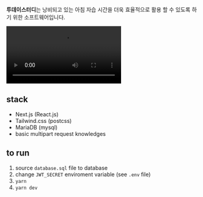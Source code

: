 **투데이스터디**는 낭비되고 있는 아침 자습 시간을 더욱 효율적으로 활용 할 수 있도록 하기 위한 소프트웨어입니다.

<video src="https://github.com/GBSWHS/1st-hackathon-todaystudy/raw/main/docs/3%EC%A1%B0-%EB%B0%94%EC%9D%B4%ED%8A%B8-%EC%98%81%EC%83%81%EC%8B%9C%EC%97%B0.mp4" controls autoplay></video>

## stack
* Next.js (React.js)
* Tailwind.css (postcss)
* MariaDB (mysql)
* basic multipart request knowledges

## to run
1. source `database.sql` file to database
2. change `JWT_SECRET` enviroment variable (see `.env` file)
3. `yarn`
4. `yarn dev`
